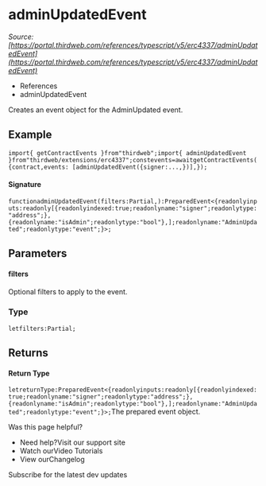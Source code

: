 # adminUpdatedEvent

*Source: [https://portal.thirdweb.com/references/typescript/v5/erc4337/adminUpdatedEvent](https://portal.thirdweb.com/references/typescript/v5/erc4337/adminUpdatedEvent)*

* References
* adminUpdatedEvent

Creates an event object for the AdminUpdated event.

## Example

`import{ getContractEvents }from"thirdweb";import{ adminUpdatedEvent }from"thirdweb/extensions/erc4337";constevents=awaitgetContractEvents({contract,events: [adminUpdatedEvent({signer:...,})],});`
#### Signature

`functionadminUpdatedEvent(filters:Partial,):PreparedEvent<{readonlyinputs:readonly[{readonlyindexed:true;readonlyname:"signer";readonlytype:"address";},{readonlyname:"isAdmin";readonlytype:"bool"},];readonlyname:"AdminUpdated";readonlytype:"event";}>;`
## Parameters

#### filters

Optional filters to apply to the event.

### Type

`letfilters:Partial;`
## Returns

#### Return Type

`letreturnType:PreparedEvent<{readonlyinputs:readonly[{readonlyindexed:true;readonlyname:"signer";readonlytype:"address";},{readonlyname:"isAdmin";readonlytype:"bool"},];readonlyname:"AdminUpdated";readonlytype:"event";}>;`The prepared event object.

Was this page helpful?

* Need help?Visit our support site
* Watch ourVideo Tutorials
* View ourChangelog

Subscribe for the latest dev updates

